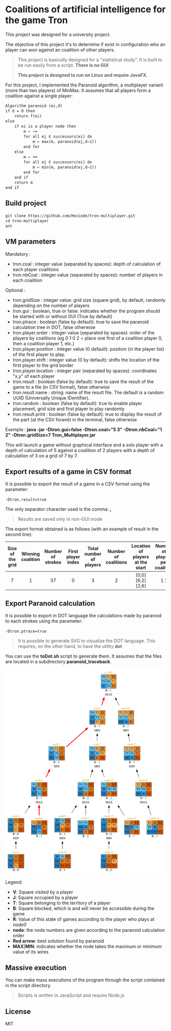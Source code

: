 # Coalitions of artificial intelligence for the game Tron

This project was designed for a university project.



The objective of this project it's to determine if exist in configuration who an player can won against an coalition of other players.

 > This project is basically designed for a "statistical study". It is built to be run easily from a script. **There is no GUI**
 >
 > **This project is designed to run on Linux and require JavaFX.**



For this project, I implemented the Paranoid algorithm, a multiplayer variant (more than two players) of MinMax. It assumes that all players form a coalition against a single player:

```
Algorithm paranoid (ei,d)
if d = 0 then
    return f(ei)
else
    if ei is a player node then
        m ← −∞
        for all ej ∈ successors(ei) do
            m ← max(m, paranoid(ej,d−1))
        end for
    else
        m ← +∞
        for all ej ∈ successors(ei) do
            m ← min(m, paranoid(ej,d−1))
        end for
    end if
    return m
end if
```



## Build project

```
git clone https://github.com/Heziode/tron-multiplayer.git
cd tron-multiplayer
ant
```



## VM parameters

Mandatory :

- tron.coal : integer value (separated by spaces): depth of calculation of each player coalitions
- tron.nbCoal : integer value (separated by spaces): number of players in each coalition

Optional :

- tron.gridSize : integer value: grid size (square grid), by default, randomly depending on the number of players
- tron.gui : boolean, true or false: indicates whether the program should be started with or without GUI (True by default)
- tron.ptrace : boolean (false by default): true to save the paranoid calculation tree in DOT, false otherwise
- tron.player.order : integer value (separated by spaces): order of the players by coalitions (eg 0 1 0 2 = place one first of a coalition player 0, then a coalition player 1, etc.)
- tron.player.position : integer value (0 default): position (in the player list) of the first player to play.
- tron.player.shift : integer value (0 by default): shifts the location of the first player to the grid border
- tron.player.location : integer pair (separated by spaces): coordinates "x,y" of each player
- tron.result : boolean (false by default): true to save the result of the game to a file (in CSV format), false otherwise
- tron.result.name : string: name of the result file. The default is a random UUID (Universally Unique IDentifier).
- tron.random : boolean (false by default): true to enable player placement, grid size and first player to play randomly
- tron.result.print : boolean (false by default): true to display the result of the part (at the CSV foramt) in the terminal, false otherwise

Exemple : **java -jar -Dtron.gui=false -Dtron.coal="5 3" -Dtron.nbCoal="1 2" -Dtron.gridSize=7 Tron_Multiplayer.jar**

This will launch a game without graphical interface and a solo player with a depth of calculation of 5 against a coalition of 2 players with a depth of calculation of 3 on a grid of 7 by 7.



## Export results of a game in CSV format

It is possible to export the result of a game in a CSV format using the parameter:

`-Dtron.result=true`

The only separator character used is the comma: **,**

>   Results are saved only in non-GUI mode

The export format obtained is as follows (with an example of result in the second line):

| Size of the grid | Winning coalition | Number of strokes | First player index | Total number of players | Number of coalitions | Location of players at the start | Number of players per coalition | Research depth of coalitions |
| :--------------: | :---------------: | :---------------: | :----------------: | :---------------------: | :------------------: | :------------------------------: | :-----------------------------: | :--------------------------: |
|        7         |         1         |        37         |         0          |            3            |          2           |      \[0;0\] \[6;2\]\[2;6\]      |               1 2               |             5 3              |



## Export Paranoid calculation

It is possible to export in DOT language the calculations made by paranoid to each strokes using the parameter:

`-Dtron.ptrace=true`



>   It is possible to generate SVG to visualize the DOT language. This requires, on the other hand, to have the utility **dot**



You can use the **toDot.sh** script to generate them. It assumes that the files are located in a subdirectory **paranoid_traceback**.

![](ressources/cb3400af-99bf-4c05-b14b-ddf5fd160133-0-0_paranoid.svg)

Legend:

-   **V**: Square visited by a player
-   **J**: Square occupied by a player
-   **T**: Square belonging to the territory of a player
-   **B**: Square blocked, which is and will never be accessible during the game
-   **R**: Value of this state of games according to the player who plays at *node0*
-   **node**: the node numbers are given according to the paranoid calculation order
-   **Red arrow**: best solution found by paranoid
-   **MAX**|**MIN**: indicates whether the node takes the maximum or minimum value of its wires

## Massive execution

You can make mass executions of the program through the script contained in the script directory. 

>    Scripts is written in JavaScript and require Node.js

## License

MIT